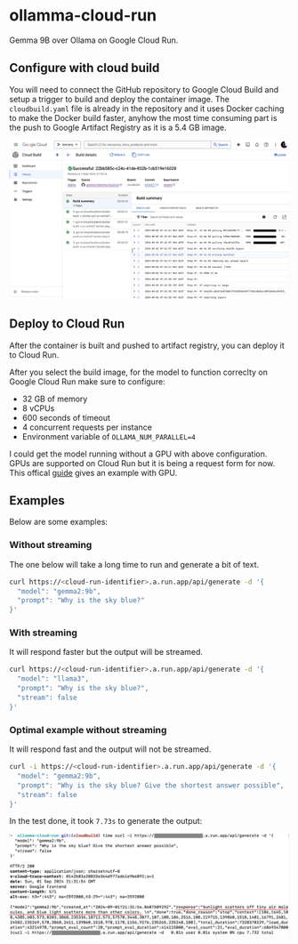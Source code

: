 # ollamma-cloud-run

Gemma 9B over Ollama on Google Cloud Run.

## Configure with cloud build

You will need to connect the GitHub repository to Google Cloud Build and setup a trigger to build and deploy the container image. The `cloudbuild.yaml` file is already in the repository and it uses Docker caching to make the Docker build faster, anyhow the most time consuming part is the push to Google Artifact Registry as it is a 5.4 GB image.

![Cloud build example output](/images/cloud-build-output.jpg)

## Deploy to Cloud Run

After the container is built and pushed to artifact registry, you can deploy it to Cloud Run.

After you select the build image, for the model to function correclty on Google Cloud Run make sure to configure:

* 32 GB of memory
* 8 vCPUs
* 600 seconds of timeout
* 4 concurrent requests per instance
* Environment variable of `OLLAMA_NUM_PARALLEL=4`

I could get the model running without a GPU with above configuration. GPUs are supported on Cloud Run but it is being a request form for now. This offical [guide](https://cloud.google.com/run/docs/tutorials/gpu-gemma2-with-ollama) gives an example with GPU.

## Examples

Below are some examples:

### Without streaming

The one below will take a long time to run and generate a bit of text.

```bash
curl https://<cloud-run-identifier>.a.run.app/api/generate -d '{
  "model": "gemma2:9b",
  "prompt": "Why is the sky blue?"
}'
```

### With streaming

It will respond faster but the output will be streamed.

```bash
curl https://<cloud-run-identifier>.a.run.app/api/generate -d '{
  "model": "llama3",
  "prompt": "Why is the sky blue?",
  "stream": false
}'
```

### Optimal example without streaming

It will respond fast and the output will not be streamed.

```bash
curl -i https://<cloud-run-identifier>.a.run.app/api/generate -d '{
  "model": "gemma2:9b",
  "prompt": "Why is the sky blue? Give the shortest answer possible",
  "stream": false
}'
```

In the test done, it took `7.73s` to generate the output:

![Response from Gemma with Ollama in 7.73 s](/images/ollama-gemma-output.jpg)
